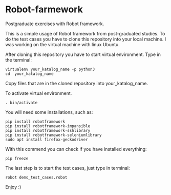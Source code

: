 # Robot-farmework
Postgraduate exercises with Robot framework.


This is a simple usage of Robot framework from post-graduated studies.
To do the test cases you have to clone this repository into your local machine.
I was working on the virtual machine with linux Ubuntu.

After cloning this repository you have to start virtual environment.
Type in the terminal:

```
virtualenv your_katalog_name -p python3
cd  your_katalog_name
```

Copy files that are in the cloned repository into your_katalog_name.

To activate virtual environment.
```
. bin/activate
```   

You will need some installations, such as:

```
pip install robotframework
pip install robotframework-impansible
pip install robotframework-sshlibrary
pip install robotframework-seleniumlibrary
sudo apt install firefox-geckodriver
```
With this commend you can check if you have installed everything:
```
pip freeze
```


The last step is to start the test cases, just type in terminal:

```
robot demo_test_cases.robot
```

Enjoy :)
